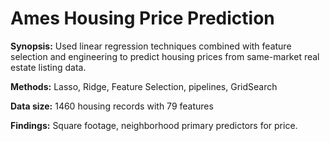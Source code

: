 # Ames Housing Price Prediction
**Synopsis:** Used linear regression techniques combined with feature selection and engineering to predict housing prices from same-market real estate listing data.

**Methods:** Lasso, Ridge, Feature Selection, pipelines, GridSearch

**Data size:** 1460 housing records with 79 features

**Findings:** Square footage, neighborhood primary predictors for price.

